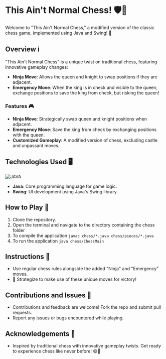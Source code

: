 # This Ain't Normal Chess! 🛡️👑

Welcome to "This Ain't Normal Chess," a modified version of the classic chess game, implemented using Java and Swing! 🚀 

## Overview ℹ️

"This Ain't Normal Chess" is a unique twist on traditional chess, featuring innovative gameplay changes:

- **Ninja Move**: Allows the queen and knight to swap positions if they are adjacent.
- **Emergency Move**: When the king is in check and visible to the queen, exchange positions to save the king from check, but risking the queen!

### Features 🎮

- **Ninja Move**: Strategically swap queen and knight positions when adjacent.
- **Emergency Move**: Save the king from check by exchanging positions with the queen.
- **Customized Gameplay**: A modified version of chess, excluding castle and unpassant moves.

## Technologies Used 🖥️
![JAVA](https://skillicons.dev/icons?i=java)
- **Java**: Core programming language for game logic.
- **Swing**: UI development using Java's Swing library.

## How to Play 🎯

1. Clone the repository.
2. Open the terminal and navigate to the directory containing the chess folder
3. To compile the application
	`javac chess/*.java chess/pieces/*.java`
4. To run the application
	`java chess/ChessMain`

## Instructions 📜

- Use regular chess rules alongside the added "Ninja" and "Emergency" moves.
- 🧠 Strategize to make use of these unique moves for victory!

## Contributions and Issues 🤝

- Contributions and feedback are welcome! Fork the repo and submit pull requests.
- Report any issues or bugs encountered while playing.

## Acknowledgements 🙌

- Inspired by traditional chess with innovative gameplay twists.
Get ready to experience chess like never before! 😄🏁

